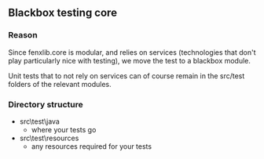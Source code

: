 ## Blackbox testing core
### Reason
Since fenxlib.core is modular, and relies on services (technologies that don't play particularly nice with testing), we move the test to a blackbox module.

Unit tests that to not rely on services can of course remain in the src/test folders of the relevant modules.

### Directory structure
- src\test\java
  - where your tests go
- src\test\resources
  - any resources required for your tests
